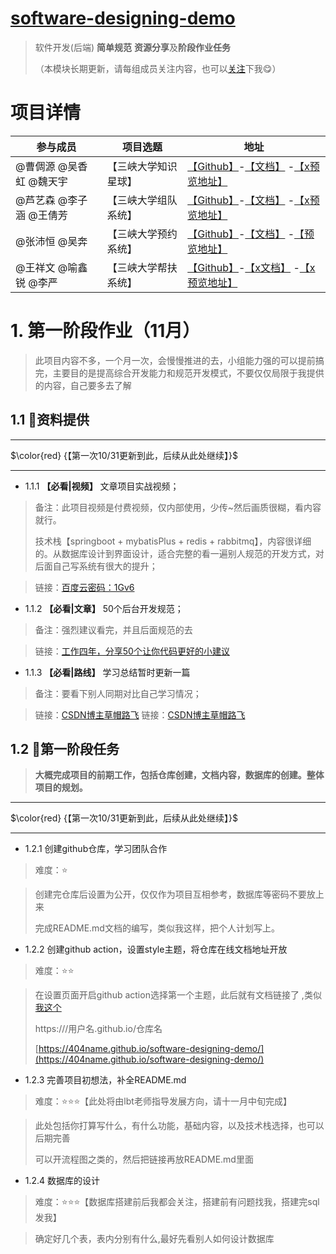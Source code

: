 # [software-designing-demo](https://github.com/404name/software-designing-demo)
> 软件开发(后端) **简单规范** **资源分享**及**阶段作业任务**
> 
> （本模块长期更新，请每组成员关注内容，也可以[关注](github.com/404name)下我😋）

# 项目详情

|  参与成员 | 项目选题 |  地址 |
| - | - | -  | 
|@曹倜源 @吴香虹 @魏天宇 |【三峡大学知识星球】|[【Github】](https://github.com/WTY2002/CTGU-TeamWork)-[【文档】](https://wty2002.github.io/CTGU-TeamWork/)  -[【x预览地址】](https://github.com/WTY2002/CTGU-TeamWork) | 
|@芦艺森 @李子涵 @王倩芳 |【三峡大学组队系统】|[【Github】]( https://github.com/lysijj/Team )-[【文档】](https://lysijj.github.io/Team/)  -[【x预览地址】](https://github.com/WTY2002/CTGU-TeamWork) | 
|@张沛恒 @吴奔  |【三峡大学预约系统】| [【Github】](https://github.com/wuwuwu223/ctgu_bgtyyxt_frontend)-[【文档】](https://wuwuwu223.github.io/ctgu_bgtyyxt_frontend/)  -[【预览地址】](http://43.248.186.109:9999)  | 
|@王祥文 @喻鑫锐 @李严 |【三峡大学帮扶系统】| [【Github】](https://github.com/yxr2333/springboot-repo1)-[【x文档】](https://github.com/WTY2002/CTGU-TeamWork)  -[【x预览地址】](https://github.com/WTY2002/CTGU-TeamWork)  | 

# 1. 第一阶段作业（11月）

> 此项目内容不多，一个月一次，会慢慢推进的去，小组能力强的可以提前搞完，主要目的是提高综合开发能力和规范开发模式，不要仅仅局限于我提供的内容，自己要多去了解

## 1.1 📘资料提供

***
$\color{red} {【第一次10/31更新到此，后续从此处继续】}$
*** 

- 1.1.1 **【必看|视频】** 文章项目实战视频；

> 备注：此项目视频是付费视频，仅内部使用，少传~然后画质很糊，看内容就行。
>
>技术栈【springboot + mybatisPlus + redis + rabbitmq】，内容很详细的。从数据库设计到界面设计，适合完整的看一遍别人规范的开发方式，对后面自己写系统有很大的提升；

> 链接：[百度云密码：1Gv6](https://pan.baidu.com/s/1QE_DYTyhaekYD1XoOWTWHw)

- 1.1.2 **【必看|文章】** 50个后台开发规范；

> 备注：强烈建议看完，并且后面规范的去

> 链接：[工作四年，分享50个让你代码更好的小建议](https://mp.weixin.qq.com/s/VgfMJRjCOwmmwDnvotsHeQ)

- 1.1.3 **【必看|路线】** 学习总结暂时更新一篇

> 备注：要看下别人同期对比自己学习情况；

> 链接：[CSDN博主草帽路飞](https://blog.csdn.net/weixin_43591980/article/details/118879857)
> 链接：[CSDN博主草帽路飞](https://blog.csdn.net/weixin_43591980/category_10618938.html)



## 1.2 📑第一阶段任务


> **大概完成项目的前期工作，包括仓库创建，文档内容，数据库的创建。整体项目的规划。**


***
$\color{red} {【第一次10/31更新到此，后续从此处继续】}$
*** 

- 1.2.1 创建github仓库，学习团队合作 

> 难度：⭐

> 创建完仓库后设置为公开，仅仅作为项目互相参考，数据库等密码不要放上来
> 
> 完成README.md文档的编写，类似我这样，把个人计划写上。

- 1.2.2 创建github action，设置style主题，将仓库在线文档地址开放

> 难度：⭐⭐

> 在设置页面开启github action选择第一个主题，此后就有文档链接了 ,类似[我这个](https://404name.github.io/software-designing-demo/)
> 
> https:///用户名.github.io/仓库名
> 
> [https://404name.github.io/software-designing-demo/](https://404name.github.io/software-designing-demo/)

- 1.2.3 完善项目初想法，补全README.md

> 难度：⭐⭐⭐【此处将由lbt老师指导发展方向，请十一月中旬完成】

> 此处包括你打算写什么，有什么功能，基础内容，以及技术栈选择，也可以后期完善
> 
> 可以开流程图之类的，然后把链接再放README.md里面

- 1.2.4 数据库的设计

> 难度：⭐⭐⭐【数据库搭建前后我都会关注，搭建前有问题找我，搭建完sql发我】

> 确定好几个表，表内分别有什么,最好先看别人如何设计数据库
> 
